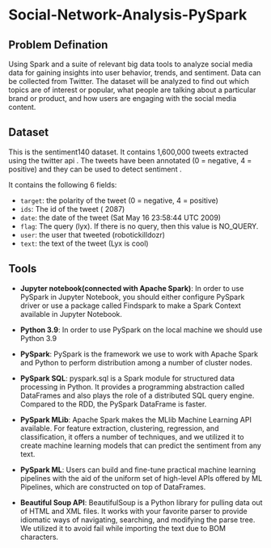 # Social-Network-Analysis-PySpark
## Problem Defination
Using Spark and a suite of relevant big data tools to analyze social media data for gaining insights into user behavior, trends, and sentiment. Data can be collected from Twitter. The dataset will be analyzed to find out which topics are of interest or popular, what people are talking about a particular brand or product, and how users are engaging with the social media content. 

## Dataset
This is the sentiment140 dataset. It contains 1,600,000 tweets extracted using the twitter api . The tweets have been annotated (0 = negative, 4 = positive) and they can be used to detect sentiment .

It contains the following 6 fields:

- `target`: the polarity of the tweet (0 = negative, 4 = positive)
- `ids`: The id of the tweet ( 2087)
- `date`: the date of the tweet (Sat May 16 23:58:44 UTC 2009)
- `flag`: The query (lyx). If there is no query, then this value is NO_QUERY.
- `user`: the user that tweeted (robotickilldozr)
- `text`: the text of the tweet (Lyx is cool)

## Tools
- **Jupyter notebook(connected with Apache Spark)**: 
In order to use PySpark in Jupyter Notebook, you should either configure PySpark driver or use a package called Findspark to make a Spark Context available in Jupyter Notebook.
- **Python 3.9**: 
In order to use PySpark on the local machine we should use Python 3.9 
-	**PySpark**: 
PySpark is the framework we use to work with Apache Spark and Python to perform distribution among a number of cluster nodes.

-	**PySpark SQL**: 
pyspark.sql is a Spark module for structured data processing in Python. It provides a programming abstraction called DataFrames and also plays the role of a distributed SQL query engine. Compared to the RDD, the PySpark DataFrame is faster.

-	**PySpark MLib**: 
Apache Spark makes the MLlib Machine Learning API available. For feature extraction, clustering, regression, and classification, it offers a number of techniques, and we utilized it to create machine learning models that can predict the sentiment from any text.

-	**PySpark ML**: 
Users can build and fine-tune practical machine learning pipelines with the aid of the uniform set of high-level APIs offered by ML Pipelines, which are constructed on top of DataFrames.

-	**Beautiful Soup API**: 
BeautifulSoup is a Python library for pulling data out of HTML and XML files. It works with your favorite parser to provide idiomatic ways of navigating, searching, and modifying the parse tree. We utilized it to avoid fail while importing the text due to BOM characters.

